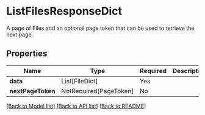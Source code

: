 # ListFilesResponseDict

A page of Files and an optional page token that can be used to retrieve the next page.

## Properties
| Name | Type | Required | Description |
| ------------ | ------------- | ------------- | ------------- |
**data** | List[FileDict] | Yes |  |
**nextPageToken** | NotRequired[PageToken] | No |  |


[[Back to Model list]](../../README.md#documentation-for-models) [[Back to API list]](../../README.md#documentation-for-api-endpoints) [[Back to README]](../../README.md)

